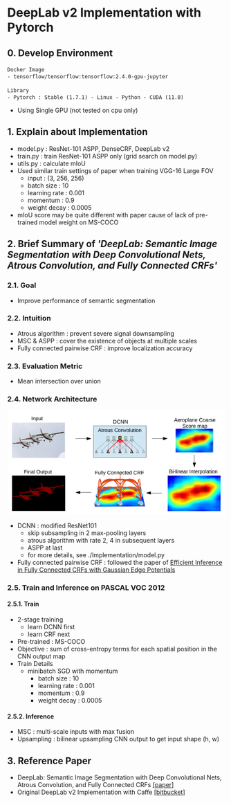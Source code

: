 # DeepLab v2 Implementation with Pytorch


## 0. Develop Environment
```
Docker Image
- tensorflow/tensorflow:tensorflow:2.4.0-gpu-jupyter

Library
- Pytorch : Stable (1.7.1) - Linux - Python - CUDA (11.0)
```
- Using Single GPU (not tested on cpu only)


## 1. Explain about Implementation
- model.py : ResNet-101 ASPP, DenseCRF, DeepLab v2
- train.py : train ResNet-101 ASPP only (grid search on model.py)
- utils.py : calculate mIoU
- Used similar train settings of paper when training VGG-16 Large FOV
  * input : (3, 256, 256)
  * batch size : 10
  * learning rate : 0.001
  * momentum : 0.9
  * weight decay : 0.0005
- mIoU score may be quite different with paper cause of lack of pre-trained model weight on MS-COCO


## 2. Brief Summary of *'DeepLab: Semantic Image Segmentation with Deep Convolutional Nets, Atrous Convolution, and Fully Connected CRFs'*

### 2.1. Goal
- Improve performance of semantic segmentation

### 2.2. Intuition
- Atrous algorithm : prevent severe signal downsampling
- MSC & ASPP : cover the existence of objects at multiple scales
- Fully connected pairwise CRF : improve localization accuracy

### 2.3. Evaluation Metric
- Mean intersection over union

### 2.4. Network Architecture
![Architecture](./Figures/Figure_01.png)

- DCNN : modified ResNet101
  * skip subsampling in 2 max-pooling layers
  * atrous algorithm with rate 2, 4 in subsequent layers
  * ASPP at last
  * for more details, see ./Implementation/model.py
- Fully connected pairwise CRF : followed the paper of [Efficient Inference in Fully Connected CRFs with Gaussian Edge Potentials](https://arxiv.org/pdf/1210.5644.pdf)

### 2.5. Train and Inference on PASCAL VOC 2012
#### 2.5.1. Train
- 2-stage training
  * learn DCNN first
  * learn CRF next
- Pre-trained : MS-COCO
- Objective : sum of cross-entropy terms for each spatial position in the CNN output map
- Train Details
  * minibatch SGD with momentum
    * batch size : 10
    * learning rate : 0.001
    * momentum : 0.9
    * weight decay : 0.0005

#### 2.5.2. Inference
- MSC : multi-scale inputs with max fusion
- Upsampling : bilinear upsampling CNN output to get input shape (h, w)

## 3. Reference Paper
- DeepLab: Semantic Image Segmentation with Deep Convolutional Nets, Atrous Convolution, and Fully Connected CRFs [[paper]](https://arxiv.org/pdf/1606.00915.pdf)
- Original DeepLab v2 Implementation with Caffe [[bitbucket]](https://bitbucket.org/aquariusjay/deeplab-public-ver2/src/master/)
